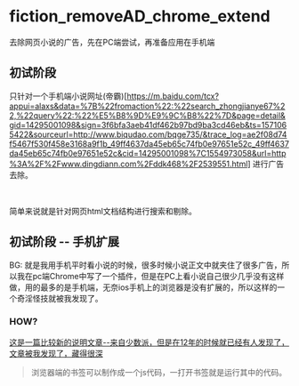 # fiction_removeAD_chrome_extend
去除网页小说的广告，先在PC端尝试，再准备应用在手机端

## 初试阶段
只针对一个手机端小说网址(帝霸)[https://m.baidu.com/tcx?appui=alaxs&data=%7B%22fromaction%22:%22search_zhongjianye67%22,%22query%22:%22%E5%B8%9D%E9%9C%B8%22%7D&page=detail&gid=14295001098&sign=3f6bfa3aeb41df462b97bd9ba3cd46eb&ts=1571065422&sourceurl=http://www.biqudao.com/bqge735/&trace_log=ae2f08d74f5467f530f458e3168a9f1b_49ff4637da45eb65c74fb0e97651e52c_49ff4637da45eb65c74fb0e97651e52c&cid=14295001098%7C1554973058&url=http%3A%2F%2Fwww.dingdiann.com%2Fddk468%2F2539551.html] 进行广告去除。

<br>

简单来说就是针对网页html文档结构进行搜索和剔除。

## 初试阶段 -- 手机扩展
BG: 就是我用手机平时看小说的时候，很多时候小说正文中就夹住了很多广告，所以我在pc端Chrome中写了一个插件，但是在PC上看小说自己很少几乎没有这样做，用的最多的是手机端，无奈ios手机上的浏览器是没有扩展的，所以这样的一个奇淫怪技就被我发现了。

### HOW? 
[这是一篇比较新的说明文章--来自少数派，但是在12年的时候就已经有人发现了，文章被我发现了，藏得很深](https://sspai.com/post/45662)

> 浏览器端的书签可以制作成一个js代码，一打开书签就是运行其中的代码。



